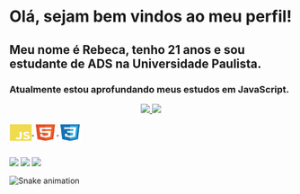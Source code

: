 # Olá, sejam bem vindos ao meu perfil!
## Meu nome é Rebeca, tenho 21 anos e sou estudante de ADS na Universidade Paulista.
### Atualmente estou aprofundando meus estudos em JavaScript.

<div align="center">
  <a href="https://github.com/RebecaKLopes">
  <img height="180em" src="https://github-readme-stats.vercel.app/api?username=RebecaKLopes&show_icons=true&theme=omni&include_all_commits=true&count_private=true"/>
  <img height="180em" src="https://github-readme-stats.vercel.app/api/top-langs/?username=RebecaKLopes&layout=compact&langs_count=7&theme=omni"/>
</div>
<div style="display: inline_block"><br>
  <img align="center" alt="Beca-Js" height="30" width="40" src="https://raw.githubusercontent.com/devicons/devicon/master/icons/javascript/javascript-plain.svg">
  <img align="center" alt="Beca-HTML" height="30" width="40" src="https://raw.githubusercontent.com/devicons/devicon/master/icons/html5/html5-original.svg">
  <img align="center" alt="Beca-CSS" height="30" width="40" src="https://raw.githubusercontent.com/devicons/devicon/master/icons/css3/css3-original.svg">
 
 ##
 
<div> 
  <a href="https://instagram.com/rebeca_kethelyn" target="_blank"><img src="https://img.shields.io/badge/-Instagram-%23E4405F?style=for-the-badge&logo=instagram&logoColor=white" target="_blank"></a>
  <a href = "mailto:rebecasilva1406@gmail.com"><img src="https://img.shields.io/badge/-Gmail-%23333?style=for-the-badge&logo=gmail&logoColor=white" target="_blank"></a>
  <a href="https://www.linkedin.com/in/rebeca-kethelyn-l-9072a2142" target="_blank"><img src="https://img.shields.io/badge/-LinkedIn-%230077B5?style=for-the-badge&logo=linkedin&logoColor=white" target="_blank"></a> 
  
  ![Snake animation](https://github.com/RebecaKLopes/RebecaKLopes/blob/output/github-contribution-grid-snake.svg)
  
</div>

